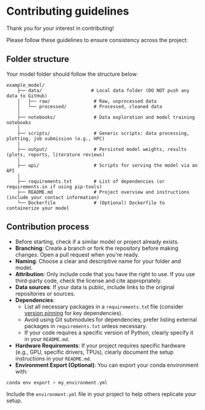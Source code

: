 # Contributing guidelines

Thank you for your interest in contributing!

Please follow these guidelines to ensure consistency across the project:

## Folder structure

Your model folder should follow the structure below:
```
example_model/
    ├── data/                  # Local data folder (DO NOT push any data to GitHub)
    │   ├── raw/                # Raw, unprocessed data
    │   └── processed/          # Processed, cleaned data
    │
    ├── notebooks/              # Data exploration and model training notebooks
    │
    ├── scripts/                # Generic scripts: data processing, plotting, job submission (e.g., HPC)
    │
    ├── output/                 # Persisted model weights, results (plots, reports, literature reviews)
    │
    ├── api/                    # Scripts for serving the model via an API
    │
    ├── requirements.txt        # List of dependencies (or requirements.in if using pip-tools)
    ├── README.md               # Project overview and instructions (include your contact information)
    └── Dockerfile              # (Optional) Dockerfile to containerize your model
```

## Contribution process

- Before starting, check if a similar model or project already exists.
- **Branching**: Create a branch or fork the repository before making changes. Open a pull request when you're ready.
- **Naming**: Choose a clear and descriptive name for your folder and model.
- **Attribution**: Only include code that you have the right to use. If you use third-party code, check the license and cite appropriately.
- **Data sources**: If your data is public, include links to the original repositories or sources.
- **Dependencies**:
    - List all necessary packages in a `requirements.tx`t file (consider [version pinning](https://pip.pypa.io/en/stable/topics/repeatable-installs/#pinning-the-package-versions) for key dependencies).
    - Avoid using Git submodules for dependencies; prefer listing external packages in `requirements.txt` unless necessary.
    - If your code requires a specific version of Python, clearly specify it in your `README.md`.
- **Hardware Requirements**: If your project requires specific hardware (e.g., GPU, specific drivers, TPUs), clearly document the setup instructions in your `README.md`.
- **Environment Export (Optional)**: You can export your conda environment with:

```bash
conda env export > my_environment.yml
```

Include the `environment.yml` file in your project to help others replicate your setup.
